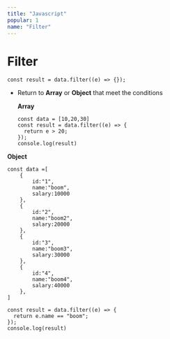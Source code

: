 ```yaml
---
title: "Javascript"
popular: 1
name: "Filter"
---
```


# Filter

```
const result = data.filter((e) => {});
```

- Return to **Array** or **Object** that meet the conditions

  **Array**

  ```
  const data = [10,20,30]
  const result = data.filter((e) => {
    return e > 20;
  });
  console.log(result)
  ```

**Object**

```
const data =[
    {
        id:"1",
        name:"boom",
        salary:10000
    },
    {
        id:"2",
        name:"boom2",
        salary:20000
    },
    {
        id:"3",
        name:"boom3",
        salary:30000
    },
    {
        id:"4",
        name:"boom4",
        salary:40000
    },
]

const result = data.filter((e) => {
  return e.name == "boom";
});
console.log(result)
```
